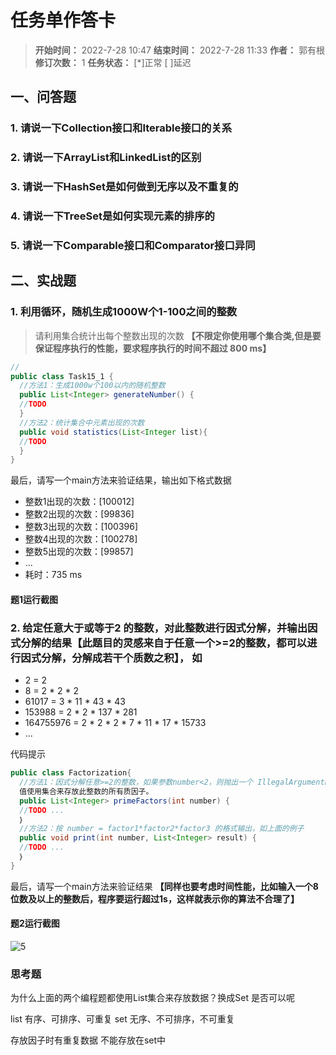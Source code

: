 [//]: # (注释
  Date: 2022-07-28 10:02:45
  LastEditors: gyg
  LastEditTime: 2022-07-29 01:52:40
  FilePath: \note\郭有根-第十五章作业.md
)

# 任务单作答卡

>**开始时间：** 2022-7-28 10:47 **结束时间：** 2022-7-28 11:33
**作者：** 郭有根 **修订次数：** 1 **任务状态：** [*]正常 [ ]延迟

## 一、问答题

### 1. 请说一下Collection接口和Iterable接口的关系

### 2. 请说一下ArrayList和LinkedList的区别

### 3. 请说一下HashSet是如何做到无序以及不重复的

### 4. 请说一下TreeSet是如何实现元素的排序的

### 5. 请说一下Comparable接口和Comparator接口异同

## 二、实战题

### 1. 利用循环，随机生成1000W个1-100之间的整数

>请利用集合统计出每个整数出现的次数 **【不限定你使用哪个集合类,但是要保证程序执行的性能，要求程序执行的时间不超过 800 ms】**

```java
//
public class Task15_1 {
  //方法1：生成1000w个100以内的随机整数
  public List<Integer> generateNumber() {
  //TODO
  }
  //方法2：统计集合中元素出现的次数
  public void statistics(List<Integer list){
  //TODO
  }
}
```

最后，请写一个main方法来验证结果，输出如下格式数据

- 整数1出现的次数：[100012]
- 整数2出现的次数：[99836]
- 整数3出现的次数：[100396]
- 整数4出现的次数：[100278]
- 整数5出现的次数：[99857]
- ...
- 耗时：735 ms

#### 题1运行截图

### 2. 给定任意大于或等于2 的整数，对此整数进行因式分解，并输出因式分解的结果【此题目的灵感来自于任意一个>=2的整数，都可以进行因式分解，分解成若干个质数之积】， 如

- 2 = 2
- 8 = 2 * 2 * 2
- 61017 = 3 * 11 * 43 * 43
- 153988 = 2 * 2 * 137 * 281
- 164755976 = 2 * 2 * 2 * 7 * 11 * 17 * 15733
- ...

代码提示

```java
public class Factorization{
  //方法1：因式分解任意>=2的整数，如果参数number<2，则抛出一个 IllegalArgumentException 异常。返回
  值使用集合来存放此整数的所有质因子。
  public List<Integer> primeFactors(int number) {
  //TODO ...
  ｝
  //方法2：按 number = factor1*factor2*factor3 的格式输出，如上面的例子
  public void print(int number, List<Integer> result) {
  //TODO ...
  ｝
}
```

最后，请写一个main方法来验证结果 **【同样也要考虑时间性能，比如输入一个8位数及以上的整数后，程序要运行超过1s，这样就表示你的算法不合理了】**

#### 题2运行截图

![5](https://s2.loli.net/2022/07/29/taAbvdrh5CU2YjQ.png)

### 思考题

为什么上面的两个编程题都使用List集合来存放数据？换成Set 是否可以呢

list 有序、可排序、可重复
set 无序、不可排序，不可重复

存放因子时有重复数据 不能存放在set中
